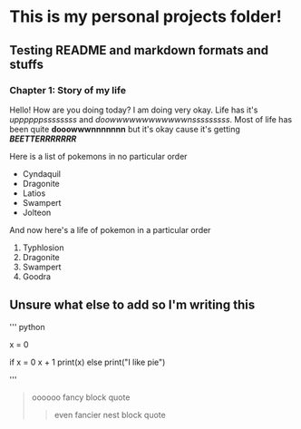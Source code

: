 # This is my personal projects folder!
## Testing README and markdown formats and stuffs
### Chapter 1: Story of my life

Hello! How are you doing today? I am doing very okay. Life has it's *uppppppssssssss* and *doowwwwwwwwwwwwnsssssssss*. Most of life has been quite **dooowwwnnnnnnn** but it's okay cause it's getting ***BEETTERRRRRRR***

Here is a list of pokemons in no particular order
- Cyndaquil
- Dragonite
- Latios
- Swampert
- Jolteon

And now here's a life of pokemon in a particular order
1. Typhlosion
2. Dragonite
3. Swampert
4. Goodra

## Unsure what else to add so I'm writing this

''' python

x = 0

if x = 0
	x + 1
	print(x)
else 
	print("I like pie")

'''

> oooooo fancy block quote
>> even fancier nest block quote
